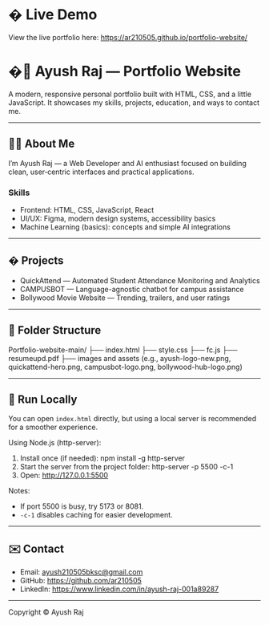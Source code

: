 # � Live Demo

View the live portfolio here: https://ar210505.github.io/portfolio-website/

# �💼 Ayush Raj — Portfolio Website

A modern, responsive personal portfolio built with HTML, CSS, and a little JavaScript. It showcases my skills, projects, education, and ways to contact me.

---

## 🧑‍💻 About Me

I’m Ayush Raj — a Web Developer and AI enthusiast focused on building clean, user‑centric interfaces and practical applications.

### Skills
- Frontend: HTML, CSS, JavaScript, React
- UI/UX: Figma, modern design systems, accessibility basics
- Machine Learning (basics): concepts and simple AI integrations

---

## � Projects
- QuickAttend — Automated Student Attendance Monitoring and Analytics
- CAMPUSBOT — Language-agnostic chatbot for campus assistance
- Bollywood Movie Website — Trending, trailers, and user ratings

---

## 📁 Folder Structure

Portfolio-website-main/
├── index.html
├── style.css
├── fc.js
├── resumeupd.pdf
├── images and assets (e.g., ayush-logo-new.png, quickattend-hero.png, campusbot-logo.png, bollywood-hub-logo.png)

---

## 🚀 Run Locally

You can open `index.html` directly, but using a local server is recommended for a smoother experience.

Using Node.js (http-server):

1. Install once (if needed):
   npm install -g http-server
2. Start the server from the project folder:
   http-server -p 5500 -c-1
3. Open: http://127.0.0.1:5500

Notes:
- If port 5500 is busy, try 5173 or 8081.
- `-c-1` disables caching for easier development.

---

## ✉️ Contact
- Email: ayush210505bksc@gmail.com
- GitHub: https://github.com/ar210505
- LinkedIn: https://www.linkedin.com/in/ayush-raj-001a89287

---

Copyright © Ayush Raj
